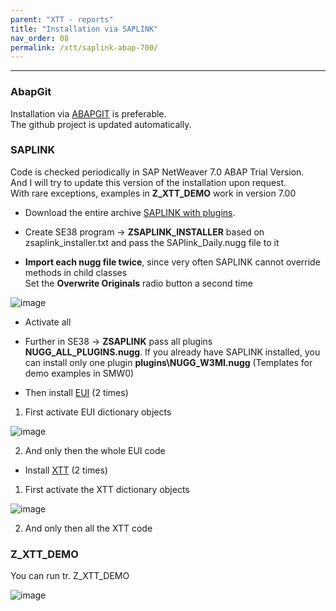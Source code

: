 ```yaml
---
parent: "XTT - reports"
title: "Installation via SAPLINK"
nav_order: 08
permalink: /xtt/saplink-abap-700/
---
```


***

### AbapGit

Installation via [ABAPGIT](../installation-guide/) is preferable.\
The github project is updated automatically.


### SAPLINK
Code is checked periodically in SAP NetWeaver 7.0 ABAP Trial Version.\
And I will try to update this version of the installation upon request.\
With rare exceptions, examples in **Z_XTT_DEMO** work in version 7.00

* Download the entire archive [SAPLINK with plugins](https://bizhuka.github.io/saplink/saplink.zip).

* Create SE38 program -> **ZSAPLINK_INSTALLER** based on zsaplink_installer.txt and pass the SAPlink_Daily.nugg file to it

* **Import each nugg file twice**, since very often SAPLINK cannot override methods in child classes\
Set the **Overwrite Originals** radio button a second time

![image](https://user-images.githubusercontent.com/36256417/109108371-a17e3980-775d-11eb-8b71-8ec13286a7fb.png)

* Activate all

* Further in SE38 -> **ZSAPLINK** pass all plugins **NUGG_ALL_PLUGINS.nugg**. If you already have SAPLINK installed, you can install only one plugin __plugins\NUGG_W3MI.nugg__ (Templates for demo examples in SMW0)

* Then install [EUI](https://bizhuka.github.io/saplink/eui.zip) (2 times)

1) First activate EUI dictionary objects

![image](https://user-images.githubusercontent.com/36256417/109107342-bce84500-775b-11eb-8556-5911da44c599.png)

2) And only then the whole EUI code

* Install [XTT](https://bizhuka.github.io/saplink/xtt.zip) (2 times)

1) First activate the XTT dictionary objects

![image](https://user-images.githubusercontent.com/36256417/109107692-64657780-775c-11eb-9e7c-ac28519f4d9d.png)

2) And only then all the XTT code

### Z_XTT_DEMO

You can run tr. Z_XTT_DEMO

![image](https://user-images.githubusercontent.com/36256417/109107844-ab536d00-775c-11eb-9a6b-16f173cb5cc3.png)

